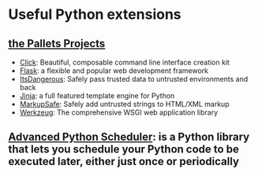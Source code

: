# Useful Python extensions

## [the Pallets Projects](https://palletsprojects.com)

- [Click](https://palletsprojects.com/p/click/): Beautiful, composable command line interface creation kit
- [Flask](https://palletsprojects.com/p/flask/): a flexible and popular web development framework
- [ItsDangerous](https://palletsprojects.com/p/itsdangerous/): Safely pass trusted data to untrusted environments and back
- [Jinja](https://palletsprojects.com/p/jinja/): a full featured template engine for Python
- [MarkupSafe](https://palletsprojects.com/p/markupsafe/): Safely add untrusted strings to HTML/XML markup
- [Werkzeug](https://palletsprojects.com/p/werkzeug/): The comprehensive WSGI web application library

## [Advanced Python Scheduler](https://apscheduler.readthedocs.io/en/stable/): is a Python library that lets you schedule your Python code to be executed later, either just once or periodically
